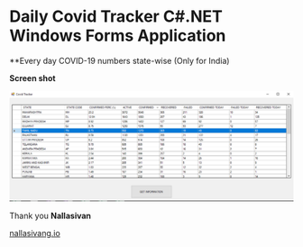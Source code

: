 # Daily Covid Tracker C#.NET Windows Forms Application

**Every day COVID-19 numbers state-wise (Only for India) 

**Screen shot**

![Screenshot](/Screenshot.png)

Thank you 
**Nallasivan**

[nallasivang.io](https://nallasivang.github.io/)

